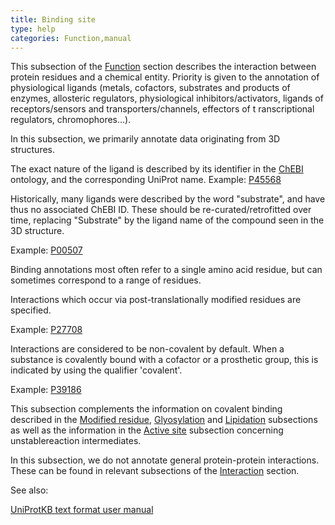 ```yaml
---
title: Binding site
type: help
categories: Function,manual
---
```


This subsection of the
[Function](https://www.uniprot.org/help/function_section) section
describes the interaction between protein residues and a chemical
entity. Priority is
given to the annotation
of physiological ligands (metals, cofactors, substrates and products of
enzymes, allosteric regulators, physiological inhibitors/activators,
ligands of receptors/sensors and transporters/channels, effectors of t
ranscriptional regulators, chromophores...).

In this subsection, we primarily annotate data originating from 3D
structures.

The exact nature of the ligand is described by its identifier in the
[ChEBI](https://www.ebi.ac.uk/chebi) ontology, and the corresponding
UniProt name.
Example: [P45568](https://www.uniprot.org/uniprotkb/P45568)

Historically, many ligands were described by the word "substrate", and
have thus no associated ChEBI ID. These should be re-curated/retrofitted
over time, replacing "Substrate" by the ligand name of the compound
seen in the 3D structure.
  
Example: [P00507](https://www.uniprot.org/uniprotkb/P00507)

Binding annotations most often refer to a single amino acid residue, but
can sometimes correspond to a range of residues.

Interactions which occur via post-translationally modified residues are
specified.

Example: [P27708](https://www.uniprot.org/uniprotkb/P27708)

Interactions are considered to be non-covalent by default. When a
substance is covalently bound with a cofactor or a prosthetic group,
this is indicated by using the qualifier 'covalent'.

Example: [P39186](https://www.uniprot.org/uniprotkb/P39186)

This subsection complements the information on covalent binding
described in the [Modified residue](https://www.uniprot.org/help/mod_res), [Glyosylation](https://www.uniprot.org/help/carbohyd) and 
[Lipidation](https://www.uniprot.org/help/lipid) subsections as well as the information in the [Active site](https://www.uniprot.org/help/act_site) subsection concerning unstablereaction intermediates.


In this subsection, we do not annotate general protein-protein
interactions. These can be found in relevant subsections of the
[Interaction](https://www.uniprot.org/help/interaction_section) section.

See also:

[UniProtKB text format user
manual](https://web.expasy.org/docs/userman.html#FT_BINDING)


